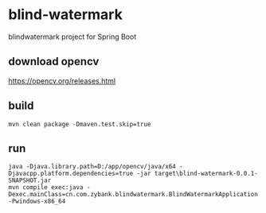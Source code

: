 # blind-watermark
blindwatermark project for Spring Boot

## download opencv
https://opencv.org/releases.html

## build
```
mvn clean package -Dmaven.test.skip=true
```

## run
```
java -Djava.library.path=D:/app/opencv/java/x64 -Djavacpp.platform.dependencies=true -jar target\blind-watermark-0.0.1-SNAPSHOT.jar
mvn compile exec:java -Dexec.mainClass=cn.com.zybank.blindwatermark.BlindWatermarkApplication -Pwindows-x86_64
```

